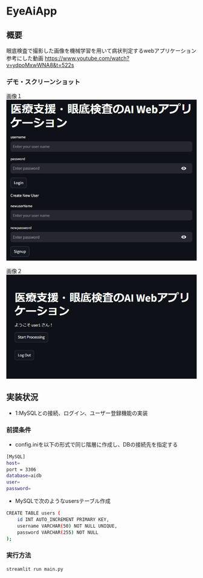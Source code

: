 # EyeAiApp

## 概要

眼底検査で撮影した画像を機械学習を用いて病状判定するwebアプリケーション
参考にした動画
https://www.youtube.com/watch?v=ydpoMxwWNA8&t=522s

### デモ・スクリーンショット
画像１
![スクリーンショット](images/image1.png)

画像２
![スクリーンショット](images/image2.png)

## 実装状況
- 1:MySQLとの接続、ログイン、ユーザー登録機能の実装

### 前提条件
- config.iniを以下の形式で同じ階層に作成し、DBの接続先を指定する
```bash
[MySQL]
host=
port = 3306
database=aidb
user=
password=
```

- MySQLで次のようなusersテーブル作成
```bash
CREATE TABLE users (
    id INT AUTO_INCREMENT PRIMARY KEY,
    username VARCHAR(50) NOT NULL UNIQUE,
    password VARCHAR(255) NOT NULL
);
```


### 実行方法
```bash
streamlit run main.py
```

[def]: url_to_image